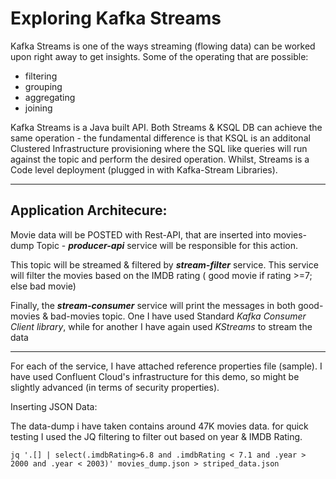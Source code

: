 # Exploring Kafka Streams

Kafka Streams is one of the ways streaming (flowing data) can be worked upon right away to get insights. Some of the operating that are possible:  
 - filtering
 - grouping
 - aggregating
 - joining

Kafka Streams is a Java built API. Both Streams & KSQL DB can achieve the same operation - the fundamental difference is that KSQL is an additonal Clustered Infrastructure provisioning where the SQL like queries will run against the topic and perform the desired operation.  Whilst, Streams is a Code level deployment (plugged in with Kafka-Stream Libraries).

---

## Application Architecure:   

Movie data will be POSTED with Rest-API, that are inserted into movies-dump Topic - ***producer-api*** service will be responsible for this action. 

This topic will be streamed & filtered by ***stream-filter*** service. This service will filter the movies based on the IMDB rating ( good movie if rating >=7; else bad movie) 

Finally, the ***stream-consumer*** service will print the messages in both good-movies & bad-movies topic. One I have used Standard *Kafka Consumer Client library*, while for another I have again used *KStreams* to stream the data

---

For each of the service, I have attached reference properties file (sample). I have used Confluent Cloud's infrastructure for this demo, so might be slightly advanced (in terms of security properties).

Inserting JSON Data: 

The data-dump i have taken contains around 47K movies data. for quick testing I used the JQ filtering to filter out based on year & IMDB Rating. 
``` shell
jq '.[] | select(.imdbRating>6.8 and .imdbRating < 7.1 and .year > 2000 and .year < 2003)' movies_dump.json > striped_data.json
```